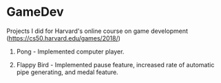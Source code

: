 # GameDev
Projects I did for Harvard's online course on game development (https://cs50.harvard.edu/games/2018/)

1. Pong - Implemented computer player.

2. Flappy Bird - Implemented pause feature, increased rate of automatic pipe generating, and medal feature.
